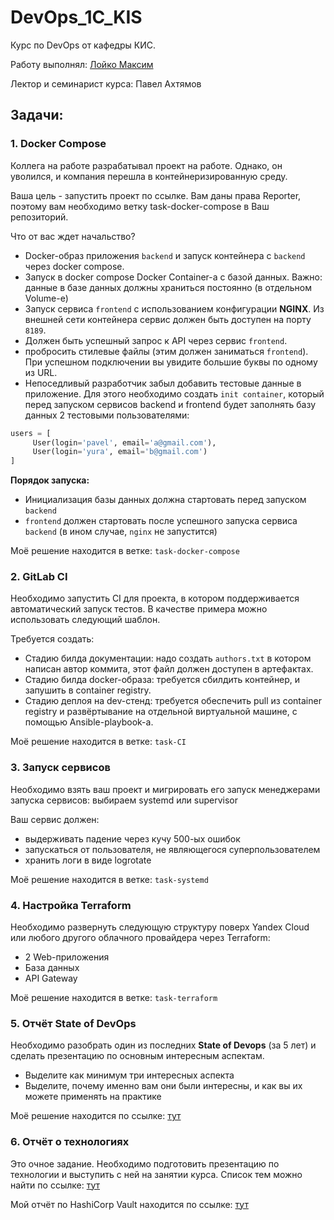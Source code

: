 # DevOps_1C_KIS
Курс по DevOps от кафедры КИС.

Работу выполнял: [Лойко Максим](https://t.me/fokit26)

Лектор и семинарист курса: Павел Ахтямов

## Задачи:

### 1. Docker Compose

Коллега на работе разрабатывал проект на работе. Однако, он уволился, и компания перешла в контейнеризированную среду.

Ваша цель - запустить проект по ссылке. Вам даны права Reporter, поэтому вам необходимо ветку task-docker-compose в Ваш репозиторий.

Что от вас ждет начальство?
+ Docker-образ приложения `backend` и запуск контейнера с `backend` через docker compose.
+ Запуск в docker compose Docker Container-а с базой данных. Важно: данные в базе данных должны храниться постоянно (в отдельном Volume-е)
+ Запуск сервиса `frontend` c использованием конфигурации **NGINX**. Из внешней сети контейнера сервис должен быть доступен на порту `8189`.
+ Должен быть успешный запрос к API через сервис `frontend`.
+ пробросить стилевые файлы (этим должен заниматься `frontend`). При успешном подключении вы увидите большие буквы по одному из URL.
+ Непоседливый разработчик забыл добавить тестовые данные в приложение. Для этого необходимо создать `init container`, который перед запуском сервисов backend и frontend будет заполнять базу данных 2 тестовыми пользователями:
```python
users = [
     User(login='pavel', email='a@gmail.com'),
     User(login='yura', email='b@gmail.com')
]
```
**Порядок запуска:**

- Инициализация базы данных должна стартовать перед запуском `backend`
- `frontend` должен стартовать после успешного запуска сервиса `backend` (в ином случае, `nginx` не запустится)

Моё решение находится в ветке: `task-docker-compose`

### 2. GitLab CI

Необходимо запустить CI для проекта, в котором поддерживается автоматический запуск тестов. В качестве примера можно использовать следующий шаблон.

Требуется создать:
- Стадию билда документации: надо создать `authors.txt` в котором написан автор коммита, этот файл должен доступен в артефактах.
- Стадию билда docker-образа: требуется сбилдить контейнер, и запушить в container registry. 
- Cтадию деплоя на dev-стенд: требуется обеспечить pull из container registry и развёртывание на отдельной виртуальной машине, с помощью Ansible-playbook-а.

Моё решение находится в ветке: `task-CI`

### 3. Запуск сервисов

Необходимо взять ваш проект и мигрировать его запуск менеджерами запуска сервисов: выбираем systemd или supervisor

Ваш сервис должен:
- выдерживать падение через кучу 500-ых ошибок
- запускаться от пользователя, не являющегося суперпользователем
- хранить логи в виде logrotate

Моё решение находится в ветке: `task-systemd`

### 4. Настройка Terraform

Необходимо развернуть следующую структуру поверх Yandex Cloud или любого другого облачного провайдера через Terraform:
- 2 Web-приложения
- База данных
- API Gateway

Моё решение находится в ветке: `task-terraform`

### 5. Отчёт State of DevOps

Необходимо разобрать один из последних **State of Devops** (за 5 лет) и сделать презентацию по основным интересным аспектам.

- Выделите как минимум три интересных аспекта
- Выделите, почему именно вам они были интересны, и как вы их можете применять на практике

Моё решение находится по ссылке: [тут](https://docs.google.com/presentation/d/14CsGP56w8JhdBWT-4ODx7klzaU6ojuB5W1bFOFxB-TM/edit?usp=sharing)

### 6. Отчёт о технологиях

Это очное задание. Необходимо подготовить презентацию по технологии и выступить с ней на занятии курса. Список тем можно найти по ссылке: [тут](https://digital.ai/periodic-table-of-devops-tools)

Мой отчёт по HashiCorp Vault находится по ссылке: [тут](https://docs.google.com/presentation/d/1g8DBtw4Pk5alUfia0zh7jZsS5vuGoE9jsM39BvUG_2o/edit?usp=sharing)
